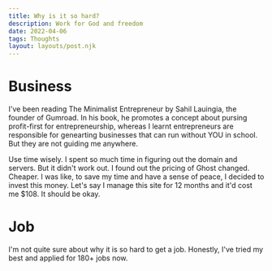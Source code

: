 ```yaml
---
title: Why is it so hard?
description: Work for God and freedom
date: 2022-04-06
tags: Thoughts
layout: layouts/post.njk
---
```


# Business 

I've been reading The Minimalist Entrepreneur by Sahil Lauingia, the founder of Gumroad. In his book, he promotes a concept about pursing profit-first for entrepreneurship, whereas I learnt entrepreneurs are responsible for genearting businesses that can run without YOU in school. But they are not guiding me anywhere.

Use time wisely. I spent so much time in figuring out the domain and servers. But it didn't work out. I found out the pricing of Ghost changed. Cheaper. I was like, to save my time and have a sense of peace, I decided to invest this money. Let's say I manage this site for 12 months and it'd cost me $108. It should be okay. 

# Job

I'm not quite sure about why it is so hard to get a job. Honestly, I've tried my best and applied for 180+ jobs now. 

# 